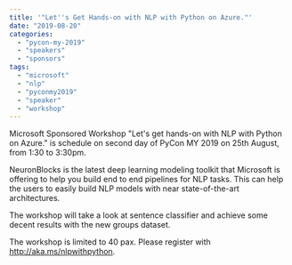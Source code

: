 ```yaml
---
title: '"Let''s Get Hands-on with NLP with Python on Azure."'
date: "2019-08-20"
categories:
  - "pycon-my-2019"
  - "speakers"
  - "sponsors"
tags:
  - "microsoft"
  - "nlp"
  - "pyconmy2019"
  - "speaker"
  - "workshop"
---
```


Microsoft Sponsored Workshop "Let's get hands-on with NLP with Python on Azure." is schedule on second day of PyCon MY 2019 on 25th August, from 1:30 to 3:30pm.

NeuronBlocks is the latest deep learning modeling toolkit that Microsoft is offering to help you build end to end pipelines for NLP tasks. This can help the users to easily build NLP models with near state-of-the-art architectures.

The workshop will take a look at sentence classifier and achieve some decent results with the new groups dataset.

The workshop is limited to 40 pax. Please register with http://aka.ms/nlpwithpython.
